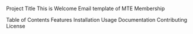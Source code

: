 Project Title
This is Welcome Email template of MTE Membership

Table of Contents
Features
Installation
Usage
Documentation
Contributing
License
